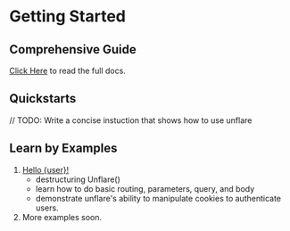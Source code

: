# Getting Started

## Comprehensive Guide

[Click Here](./guide.md) to read the full docs.

## Quickstarts

// TODO: Write a concise instuction that shows how to use unflare

## Learn by Examples

1. [Hello {user}!](./examples/hello-user.md)
   - destructuring Unflare()
   - learn how to do basic routing, parameters, query, and body
   - demonstrate unflare's ability to manipulate cookies to authenticate users.
2. More examples soon.
